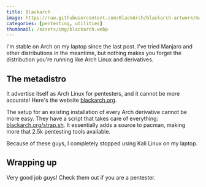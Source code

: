 ```yaml
---
title: Blackarch
image: https://raw.githubusercontent.com/BlackArch/blackarch-artwork/master/logo/blackarch-linux-logo_440x440.png
categories: [pentesting, utilities]
thumbnail: /assets/img/blackarch.webp 
---
```


I'm stable on Arch on my laptop since the last post. I've tried Manjaro and 
other distributions in the meantime, but nothing makes you forget the 
distribution you're running like Arch Linux and derivatives.

## The metadistro

It advertise itself as Arch Linux for pentesters, and it cannot be more 
accurate! Here's the website [blackarch.org](https://blackarch.org/).

The setup for an existing installation of every Arch derivative cannot be more 
easy. They have a script that takes care of everything: 
[blackarch.org/strap.sh](https://blackarch.org/strap.sh). It essentially adds a
source to pacman, making more that 2.5k pentesting tools available.

Because of these guys, I completely stopped using Kali Linux on my laptop.

## Wrapping up

Very good job guys! Check them out if you are a pentester.

